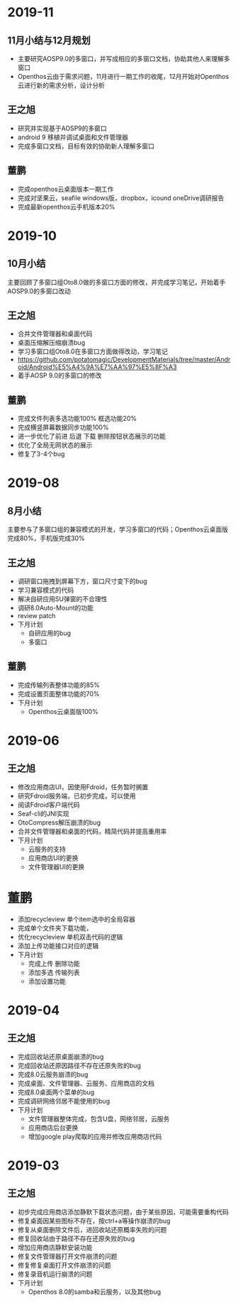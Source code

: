 # 2019-11
## 11月小结与12月规划
- 主要研究AOSP9.0的多窗口，并写成相应的多窗口文档，协助其他人来理解多窗口
- Openthos云由于需求问题，11月进行一期工作的收尾，12月开始对Openthos云进行新的需求分析，设计分析

## 王之旭
- 研究并实现基于AOSP9的多窗口
- android 9 移植并调试桌面和文件管理器
- 完成多窗口文档，目标有效的协助新人理解多窗口

## 董鹏
- 完成openthos云桌面版本一期工作
- 完成对坚果云，seafile windows版，dropbox，icound  oneDrive调研报告
- 完成最新openthos云手机版本20%

# 2019-10
## 10月小结
主要回顾了多窗口组Oto8.0做的多窗口方面的修改，并完成学习笔记，开始着手AOSP9.0的多窗口改动

## 王之旭
- 合并文件管理器和桌面代码
- 桌面压缩解压缩崩溃bug
- 学习多窗口组Oto8.0在多窗口方面做得改动，学习笔记
- https://github.com/potatomagic/DevelopmentMaterials/tree/master/Android/Android%E5%A4%9A%E7%AA%97%E5%8F%A3
- 着手AOSP 9.0的多窗口的修改

## 董鹏
- 完成文件列表多选功能100% 框选功能20%
- 完成横竖屏幕数据同步功能100%
- 进一步优化了前进 后退 下载 删除按钮状态展示的功能
- 优化了全局无网状态的展示
- 修复了3-4个bug


# 2019-08
## 8月小结
主要参与了多窗口组的兼容模式的开发，学习多窗口的代码；Openthos云桌面版完成80%，手机版完成30%

## 王之旭
- 调研窗口拖拽到屏幕下方，窗口尺寸变下的bug
- 学习兼容模式的代码
- 解决自研应用SU弹窗的不合理性
- 调研8.0Auto-Mount的功能
- review patch
- 下月计划
  - 自研应用的bug
  - 多窗口
## 董鹏
- 完成传输列表整体功能的85%
- 完成设置页面整体功能的70%
- 下月计划
  - Openthos云桌面版100%



# 2019-06
## 王之旭
- 修改应用商店UI，因使用Fdroid，任务暂时搁置
- 研究Fdroid服务端，已初步完成，可以使用
- 阅读Fdroid客户端代码
- Seaf-cli的JNI实现
- OtoCompress解压崩溃的bug
- 合并文件管理器和桌面的代码，精简代码并提高重用率
- 下月计划
  - 云服务的支持
  - 应用商店UI的更换
  - 文件管理器UI的更换
  
# 董鹏
- 添加recycleview 单个item选中的全局容器
- 完成单个文件夹下载功能，
- 优化recycleview 单机双击代码的逻辑
- 添加上传功能接口对应的逻辑
- 下月计划
  - 完成上传   删除功能
  - 添加多选 传输列表
  - 添加设置功能

# 2019-04
## 王之旭
- 完成回收站还原桌面崩溃的bug
- 完成回收站还原因路径不存在还原失败的bug
- 完成8.0云服务崩溃的bug
- 完成桌面、文件管理器、云服务、应用商店的文档
- 完成8.0桌面两个菜单的bug
- 完成调研网络邻居不能使用的bug
- 下月计划
  - 文件管理器整体完成，包含U盘，网络邻居，云服务
  - 应用商店后台更换
  - 增加google play爬取的应用并修改应用商店代码

# 2019-03
## 王之旭
- 初步完成应用商店添加静默下载状态问题，由于某些原因，可能需要重构代码
- 修复桌面因某些图标不存在，按ctrl+a等操作崩溃的bug
- 修复从桌面删除文件后，进回收站还原概率失败的问题
- 修复回收站由于路径不存在还原失败的bug
- 增加应用商店静默安装功能
- 修复文件管理器打开文件崩溃的问题
- 修复修复桌面打开文件崩溃的问题
- 修复录音机运行崩溃的问题
- 下月计划
  - Openthos 8.0的samba和云服务，以及其他bug

